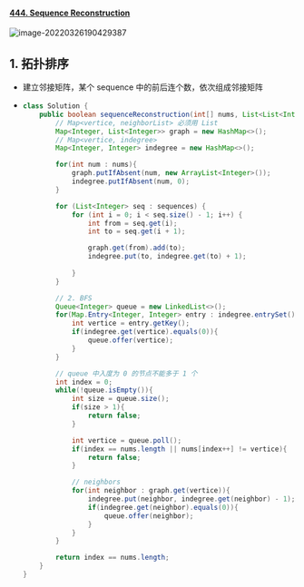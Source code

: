#### [444. Sequence Reconstruction](https://leetcode-cn.com/problems/sequence-reconstruction/)

![image-20220326190429387](https://raw.githubusercontent.com/TWDH/Leetcode-From-Zero/pictures/img/image-20220326190429387.png)

## 1. 拓扑排序

- 建立邻接矩阵，某个 sequence 中的前后连个数，依次组成邻接矩阵

- ```java
  class Solution {
      public boolean sequenceReconstruction(int[] nums, List<List<Integer>> sequences) {
          // Map<vertice, neighborList> 必须用 List
          Map<Integer, List<Integer>> graph = new HashMap<>();
          // Map<vertice, indegree>
          Map<Integer, Integer> indegree = new HashMap<>();
  
          for(int num : nums){
              graph.putIfAbsent(num, new ArrayList<Integer>());
              indegree.putIfAbsent(num, 0);
          }
  
          for (List<Integer> seq : sequences) {
              for (int i = 0; i < seq.size() - 1; i++) {
                  int from = seq.get(i);
                  int to = seq.get(i + 1);
  
                  graph.get(from).add(to);
                  indegree.put(to, indegree.get(to) + 1);
                  
              }
          }
  
          // 2. BFS
          Queue<Integer> queue = new LinkedList<>();
          for(Map.Entry<Integer, Integer> entry : indegree.entrySet()){
              int vertice = entry.getKey();
              if(indegree.get(vertice).equals(0)){
                  queue.offer(vertice);
              }
          }
  
          // queue 中入度为 0 的节点不能多于 1 个
          int index = 0;
          while(!queue.isEmpty()){
              int size = queue.size();
              if(size > 1){
                  return false;
              }
  
              int vertice = queue.poll();
              if(index == nums.length || nums[index++] != vertice){
                  return false;
              }
  
              // neighbors
              for(int neighbor : graph.get(vertice)){
                  indegree.put(neighbor, indegree.get(neighbor) - 1);
                  if(indegree.get(neighbor).equals(0)){
                      queue.offer(neighbor);
                  }
              }
          }
  
          return index == nums.length;
      }
  }
  ```

